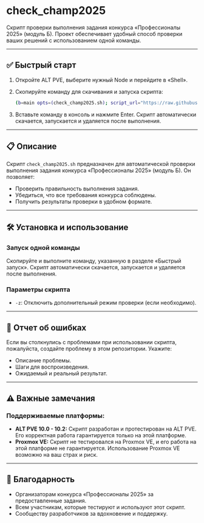 # **check_champ2025**

Скрипт проверки выполнения задания конкурса «Профессионалы 2025» (модуль Б). Проект обеспечивает удобный способ проверки ваших решений с использованием одной команды.

---

## ✅ Быстрый старт

1. Откройте ALT PVE, выберите нужный Node и перейдите в «Shell».
2. Скопируйте команду для скачивания и запуска скрипта:

    ```bash
    (b=main opts=(check_champ2025.sh); script_url="https://raw.githubusercontent.com/rijkzy/check_champ2025/$b/${opts[0]}"; curl -sfOL "$script_url" && { chmod +x ${opts[0]}; ./"${opts[@]}"; rm -f ${opts[0]}; } || echo "Ошибка" >&2)
    ```

3. Вставьте команду в консоль и нажмите Enter. Скрипт автоматически скачается, запускается и удаляется после выполнения.

---

## 📋 Описание

Скрипт `check_champ2025.sh` предназначен для автоматической проверки выполнения задания конкурса «Профессионалы 2025» (модуль Б). Он позволяет:

- Проверить правильность выполнения задания.
- Убедиться, что все требования конкурса соблюдены.
- Получить результаты проверки в удобном формате.

---

## 🛠️ Установка и использование

### Запуск одной команды

Скопируйте и выполните команду, указанную в разделе «Быстрый запуск». Скрипт автоматически скачается, запускается и удаляется после выполнения.

### Параметры скрипта

- `-z`: Отключить дополнительный режим проверки (если необходимо).

---

## 🐛 Отчет об ошибках

Если вы столкнулись с проблемами при использовании скрипта, пожалуйста, создайте проблему в этом репозитории. Укажите:

- Описание проблемы.
- Шаги для воспроизведения.
- Ожидаемый и реальный результат.

---

## ⚠️ Важные замечания

### Поддерживаемые платформы:

- **ALT PVE 10.0 - 10.2:** Скрипт разработан и протестирован на ALT PVE. Его корректная работа гарантируется только на этой платформе.
- **Proxmox VE:** Скрипт не тестировался на Proxmox VE, и его работа на этой платформе не гарантируется. Использование Proxmox VE возможно на ваш страх и риск.

---

## 🙏 Благодарность

- Организаторам конкурса «Профессионалы 2025» за предоставленные задания.
- Всем участникам, которые тестируют и используют этот скрипт.
- Сообществу разработчиков за вдохновение и поддержку.
